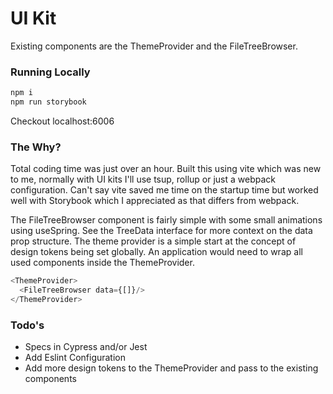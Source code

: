 # UI Kit 
Existing components are the ThemeProvider and the FileTreeBrowser.

### Running Locally
```bash
npm i
npm run storybook
```

Checkout localhost:6006

### The Why?
Total coding time was just over an hour. Built this using vite which was new to me, normally with UI kits I'll use tsup, rollup or just a webpack configuration. Can't say vite saved me time on the startup time but worked well with Storybook which I appreciated as that differs from webpack.

The FileTreeBrowser component is fairly simple with some small animations using useSpring. See the TreeData interface for more context on the data prop structure. The theme provider is a simple start at the concept of design tokens being set globally. An application would need to wrap all used components inside the ThemeProvider.

```javascript
<ThemeProvider>
  <FileTreeBrowser data={[]}/>
</ThemeProvider>
```

### Todo's
- Specs in Cypress and/or Jest
- Add Eslint Configuration
- Add more design tokens to the ThemeProvider and pass to the existing components
